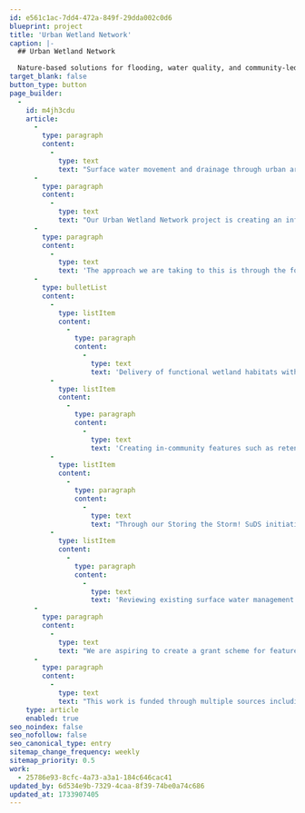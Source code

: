 ```yaml
---
id: e561c1ac-7dd4-472a-849f-29dda002c0d6
blueprint: project
title: 'Urban Wetland Network'
caption: |-
  ## Urban Wetland Network

  Nature-based solutions for flooding, water quality, and community-led recovery in urban and rural spaces.
target_blank: false
button_type: button
page_builder:
  -
    id: m4jh3cdu
    article:
      -
        type: paragraph
        content:
          -
            type: text
            text: "Surface water movement and drainage through urban areas can create a number of issues for local communities and water-based ecosystems. From property flooding and inundation of the sewage network to road runoff directly entering our watercourses there is a pressing need to work across the catchments towns and villages to manage the impacts of climate change and improve the health of our rivers.\_"
      -
        type: paragraph
        content:
          -
            type: text
            text: "Our Urban Wetland Network project is creating an influential network of nature-based solutions to tackle flooding and water quality across the urban environment whilst\_ aiding natures recovery, providing opportunity for co-design and delivery with local communities and building connectivity between the urban and rural environments."
      -
        type: paragraph
        content:
          -
            type: text
            text: 'The approach we are taking to this is through the following actions.'
      -
        type: bulletList
        content:
          -
            type: listItem
            content:
              -
                type: paragraph
                content:
                  -
                    type: text
                    text: 'Delivery of functional wetland habitats within urban areas and throughout a 500m buffer area around their edges.'
          -
            type: listItem
            content:
              -
                type: paragraph
                content:
                  -
                    type: text
                    text: 'Creating in-community features such as retention wetlands and scrapes alongside river restoration, and re-naturalising ditch networks.'
          -
            type: listItem
            content:
              -
                type: paragraph
                content:
                  -
                    type: text
                    text: "Through our Storing the Storm! SuDS initiative we are working with schools and local communities, highlighting the benefits of urban ponds, raingardens, and rainbox planters, inspiring involvement in their design and delivery.\_ \_"
          -
            type: listItem
            content:
              -
                type: paragraph
                content:
                  -
                    type: text
                    text: 'Reviewing existing surface water management plans to highlight where nature-based solutions may offer higher benefits and lower cost to traditional hard engineering and concrete.'
      -
        type: paragraph
        content:
          -
            type: text
            text: "We are aspiring to create a grant scheme for features, aimed at homeowners and small holdings where other grants or stewardship payments are difficult to obtain.\_"
      -
        type: paragraph
        content:
          -
            type: text
            text: "This work is funded through multiple sources including Local Authorities, the Department for Education, and environmental grants.\_"
    type: article
    enabled: true
seo_noindex: false
seo_nofollow: false
seo_canonical_type: entry
sitemap_change_frequency: weekly
sitemap_priority: 0.5
work:
  - 25786e93-8cfc-4a73-a3a1-184c646cac41
updated_by: 6d534e9b-7329-4caa-8f39-74be0a74c686
updated_at: 1733907405
---
```

